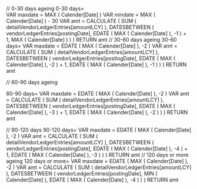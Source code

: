// 0-30 days ageing
0-30 days=	
VAR maxdate =
    MAX ( Calender[Date] )
VAR mindate =
    MAX ( Calender[Date] ) - 30
VAR amt =
    CALCULATE (
        SUM ( detailVendorLedgerEntries[amountLCY] ),
        DATESBETWEEN (
            vendorLedgerEntries[postingDate],
            EDATE ( MAX ( Calender[Date] ), -1 ) + 1,
            MAX ( Calender[Date] )
        )
    )
RETURN
    amt
// 30-60 days ageing 
30-60 days=
VAR maxdate =
    EDATE (
        MAX ( Calender[Date] ),
        -2
    )
VAR amt =
    CALCULATE (
        SUM ( detailVendorLedgerEntries[amountLCY] ),
        DATESBETWEEN (
            vendorLedgerEntries[postingDate],
            EDATE ( MAX ( Calender[Date] ), -2 ) + 1,
            EDATE (
                MAX ( Calender[Date] ),
                -1
            )
        )
    )
RETURN
    amt     

// 60-90 days ageing

60-90 days= 
VAR maxdate =
    EDATE (
        MAX ( Calender[Date] ),
        -2
    )
VAR amt =
    CALCULATE (
        SUM ( detailVendorLedgerEntries[amountLCY] ),
        DATESBETWEEN (
            vendorLedgerEntries[postingDate],
            EDATE ( MAX ( Calender[Date] ), -3 ) + 1,
            EDATE (
                MAX ( Calender[Date] ),
                -2
            )
        )
    )
RETURN
    amt

// 90-120 days 
90-120 days=
VAR maxdate =
    EDATE (
        MAX ( Calender[Date] ),
        -2
    )
VAR amt =
    CALCULATE (
        SUM ( detailVendorLedgerEntries[amountLCY] ),
        DATESBETWEEN (
            vendorLedgerEntries[postingDate],
            EDATE ( MAX ( Calender[Date] ), -4 ) + 1,
            EDATE (
                MAX ( Calender[Date] ),
                -3
            )
        )
    )
RETURN
    amt
// 120 days or more ageing 
120 days or more= 
VAR maxdate =
    EDATE (
        MAX ( Calender[Date] ),
        -2
    )
VAR amt =
    CALCULATE (
        SUM ( detailVendorLedgerEntries[amountLCY] ),
        DATESBETWEEN (
            vendorLedgerEntries[postingDate],
            MIN ( Calender[Date] ),
            EDATE (
                MAX ( Calender[Date] ),
                -4
            )
        )
    )
RETURN
    amt
    
